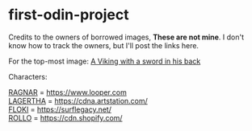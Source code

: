 # first-odin-project

Credits to the owners of borrowed images, <strong>These are not mine</strong>. I don't know how to track the owners, but I'll post the links here.

For the top-most image: <a href="https://wallpapers.com/images/featured/ragnar-lothbrok-4k-176x4vheeo04tx1n.jpg" target="_blank">A Viking with a sword in his back</a>

Characters:

<a href="https://www.looper.com/img/gallery/vikings-creator-on-why-he-chose-ragnar-as-his-focus-exclusive/intro-1610473187.jpg" target="_blank">RAGNAR</a> = https://www.looper.com <br>
<a href="https://cdna.artstation.com/p/assets/images/images/057/352/402/large/justyna-karpowicz-lagertatime2.jpg?1671383740" target="_blank">LAGERTHA</a> = https://cdna.artstation.com/<br>
<a href="https://surflegacy.net/wp-content/uploads/2023/10/FLOKI-1200x1200.jpg" target="_blank">FLOKI</a> = https://surflegacy.net/<br>
<a href="https://cdn.shopify.com/s/files/1/0028/3600/4976/files/rollo-vikings.jpg?v=1541754655" target="_blank">ROLLO</a> = https://cdn.shopify.com/ <br>
